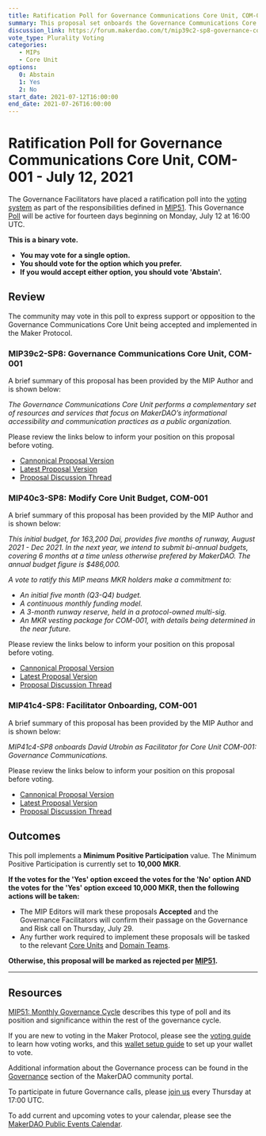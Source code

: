 ```yaml
---
title: Ratification Poll for Governance Communications Core Unit, COM-001 - July 12, 2021
summary: This proposal set onboards the Governance Communications Core Unit, which performs a complementary set of resources and services that focus on MakerDAO’s informational accessibility and communication practices as a public organization.
discussion_link: https://forum.makerdao.com/t/mip39c2-sp8-governance-communications-core-unit-com-001-updated-5-26-21/7009
vote_type: Plurality Voting
categories:
   - MIPs
   - Core Unit
options:
   0: Abstain
   1: Yes
   2: No
start_date: 2021-07-12T16:00:00
end_date: 2021-07-26T16:00:00
---
```

# Ratification Poll for Governance Communications Core Unit, COM-001 - July 12, 2021

The Governance Facilitators have placed a ratification poll into the [voting system](https://vote.makerdao.com/polling) as part of the responsibilities defined in [MIP51](https://mips.makerdao.com/mips/details/MIP51). This Governance [Poll](https://community-development.makerdao.com/en/learn/governance/on-chain-gov) will be active for fourteen days beginning on Monday, July 12 at 16:00 UTC.

**This is a binary vote.** 
- **You may vote for a single option.** 
- **You should vote for the option which you prefer.**
- **If you would accept either option, you should vote 'Abstain'.**

## Review

The community may vote in this poll to express support or opposition to the Governance Communications Core Unit being accepted and implemented in the Maker Protocol.

### MIP39c2-SP8: Governance Communications Core Unit, COM-001

A brief summary of this proposal has been provided by the MIP Author and is shown below:

*The Governance Communications Core Unit performs a complementary set of resources and services that focus on MakerDAO’s informational accessibility and communication practices as a public organization.*

Please review the links below to inform your position on this proposal before voting.
* [Cannonical Proposal Version](https://github.com/makerdao/mips/blob/28fc911e12d2ca0681aada2fbb0b9d5bf46e1af8/MIP39/MIP39c2-Subproposals/MIP39c2-SP8.md)
* [Latest Proposal Version](https://mips.makerdao.com/mips/details/MIP39c2SP8)
* [Proposal Discussion Thread](https://forum.makerdao.com/t/mip39c2-sp8-governance-communications-core-unit-com-001-updated-5-26-21/7009)

### MIP40c3-SP8: Modify Core Unit Budget, COM-001

A brief summary of this proposal has been provided by the MIP Author and is shown below:

*This initial budget, for 163,200 Dai, provides five months of runway, August 2021 - Dec 2021. In the next year, we intend to submit bi-annual budgets, covering 6 months at a time unless otherwise prefered by MakerDAO. The annual budget figure is $486,000.*

*A vote to ratify this MIP means MKR holders make a commitment to:*

- *An initial five month (Q3-Q4) budget.*
- *A continuous monthly funding model.*
- *A 3-month runway reserve, held in a protocol-owned multi-sig.*
- *An MKR vesting package for COM-001, with details being determined in the near future.*

Please review the links below to inform your position on this proposal before voting.
* [Cannonical Proposal Version](https://github.com/makerdao/mips/blob/83f3b4a3c513f931414953c3003be508a409ab9a/MIP40/MIP40c3-Subproposals/MIP40c3-SP8.md)
* [Latest Proposal Version](https://mips.makerdao.com/mips/details/MIP40c3SP8)
* [Proposal Discussion Thread](https://forum.makerdao.com/t/mip40c3-sp8-modify-core-unit-budget-com-001-updated-06-29-21/7010)

### MIP41c4-SP8: Facilitator Onboarding, COM-001

A brief summary of this proposal has been provided by the MIP Author and is shown below:

*MIP41c4-SP8 onboards David Utrobin as Facilitator for Core Unit COM-001: Governance Communications.*

Please review the links below to inform your position on this proposal before voting.
* [Cannonical Proposal Version](https://github.com/makerdao/mips/blob/1a462c77d30bc603131b4f3c54a7486801395a7e/MIP41/MIP41c4-Subproposals/MIP41c4-SP8.md)
* [Latest Proposal Version](https://mips.makerdao.com/mips/details/MIP41c4SP8)
* [Proposal Discussion Thread](https://forum.makerdao.com/t/mip41c4-sp8-facilitator-onboarding-com-001/7011)

## Outcomes

This poll implements a **Minimum Positive Participation** value. The Minimum Positive Participation is currently set to **10,000 MKR**.

**If the votes for the 'Yes' option exceed the votes for the 'No' option AND the votes for the 'Yes' option exceed 10,000 MKR, then the following actions will be taken:**
* The MIP Editors will mark these proposals **Accepted** and the Governance Facilitators will confirm their passage on the Governance and Risk call on Thursday, July 29. 
* Any further work required to implement these proposals will be tasked to the relevant [Core Units](https://mips.makerdao.com/mips/details/MIP38#mip38c2-core-unit-state) and [Domain Teams](https://mips.makerdao.com/mips/details/MIP7#mip7c2-the-current-domain-roles-list).

**Otherwise, this proposal will be marked as rejected per [MIP51](https://mips.makerdao.com/mips/details/MIP51#mip51c2-ratification-poll).**

---

## Resources

[MIP51: Monthly Governance Cycle](https://mips.makerdao.com/mips/details/MIP51) describes this type of poll and its position and significance within the rest of the governance cycle.

If you are new to voting in the Maker Protocol, please see the [voting guide](https://community-development.makerdao.com/en/learn/governance/how-voting-works/) to learn how voting works, and this [wallet setup guide](https://community-development.makerdao.com/en/learn/governance/voting-setup/) to set up your wallet to vote.

Additional information about the Governance process can be found in the [Governance](https://community-development.makerdao.com/en/learn/governance) section of the MakerDAO community portal.

To participate in future Governance calls, please [join us](https://github.com/makerdao/community/tree/master/governance/governance-and-risk-meetings) every Thursday at 17:00 UTC.

To add current and upcoming votes to your calendar, please see the [MakerDAO Public Events Calendar](https://calendar.google.com/calendar/embed?src=makerdao.com_3efhm2ghipksegl009ktniomdk%40group.calendar.google.com&ctz=UTC&mode=week&showCalendars=0&showPrint=0).
